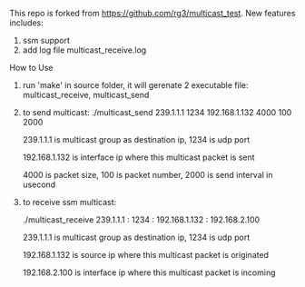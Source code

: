 This repo is forked from https://github.com/rg3/multicast_test.
New features includes:

1. ssm support
2. add log file multicast_receive.log

How to Use

1. run 'make' in source folder, it will gerenate 2 executable file: multicast_receive, multicast_send

2. to send multicast: ./multicast_send 239.1.1.1 1234 192.168.1.132 4000 100 2000

    239.1.1.1 is multicast group as destination ip,  1234 is udp port  
    
    192.168.1.132 is interface ip where this multicast packet is sent
    
    4000 is packet size,  100 is packet number, 2000 is send interval in usecond
    
3.  to receive ssm multicast: 

     ./multicast_receive 239.1.1.1 : 1234 : 192.168.1.132 : 192.168.2.100
     
     239.1.1.1 is multicast group as destination ip,  1234 is udp port
     
     192.168.1.132 is source ip where this multicast packet is originated
     
     192.168.2.100 is interface ip where this multicast packet is incoming
